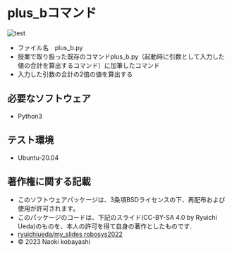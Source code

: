 # plus_bコマンド
![test](https://github.com/naoki1701/robosys202x/.github/workflows/test.yml/badge.svg)
* ファイル名　plus_b.py
* 授業で取り扱った既存のコマンドplus_b.py（起動時に引数として入力した値の合計を算出するコマンド）に加筆したコマンド
* 入力した引数の合計の2倍の値を算出する

## 必要なソフトウェア
* Python3

## テスト環境
* Ubuntu-20.04

## 著作権に関する記載
* このソフトウェアパッケージは、3条項BSDライセンスの下、再配布および使用が許可されます。
* このパッケージのコードは、下記のスライド(CC-BY-SA 4.0 by Ryuichi Ueda)のものを、本人の許可を得て自身の著作としたものです.
*  [ryuichiueda/my_slides robosys2022](http://github.com/ryuichiueda/my_slides/tree/master/robosys_2022)
* © 2023 Naoki kobayashi
